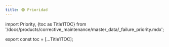 ```yaml
---
title: 🟣 Prioridad
---
```


import Priority, {toc as Title1TOC} from '/docs/products/corrective_maintenance/master_data/_failure_priority.mdx'; 

<Priority/>

export const toc = [...Title1TOC]; 